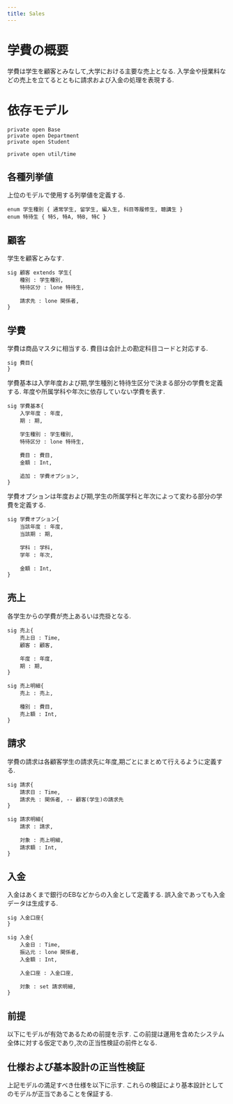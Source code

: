 ```yaml
---
title: Sales
---
```


# 学費の概要

学費は学生を顧客とみなして,大学における主要な売上となる.
入学金や授業料などの売上を立てるとともに請求および入金の処理を表現する.

# 依存モデル

```alloy
private open Base
private open Department
private open Student

private open util/time
```

## 各種列挙値

上位のモデルで使用する列挙値を定義する.

```alloy
enum 学生種別 { 通常学生, 留学生, 編入生, 科目等履修生, 聴講生 }
enum 特待生 { 特S, 特A, 特B, 特C }
```

## 顧客

学生を顧客とみなす.

```alloy
sig 顧客 extends 学生{
	種別 : 学生種別,
	特待区分 : lone 特待生,

	請求先 : lone 関係者,
}
```

## 学費

学費は商品マスタに相当する.
費目は会計上の勘定科目コードと対応する.

```alloy
sig 費目{
}
```

学費基本は入学年度および期,学生種別と特待生区分で決まる部分の学費を定義する.
年度や所属学科や年次に依存していない学費を表す.

```alloy
sig 学費基本{
	入学年度 : 年度,
	期 : 期,

	学生種別 : 学生種別,
	特待区分 : lone 特待生,

	費目 : 費目,
	金額 : Int,

	追加 : 学費オプション,
}
```

学費オプションは年度および期,学生の所属学科と年次によって変わる部分の学費を定義する.

```alloy
sig 学費オプション{
	当該年度 : 年度,
	当該期 : 期,

	学科 : 学科,
	学年 : 年次,	

	金額 : Int,
}
```

## 売上

各学生からの学費が売上あるいは売掛となる.

```alloy
sig 売上{
	売上日 : Time,
	顧客 : 顧客,

	年度 : 年度,
	期 : 期,
}

sig 売上明細{
	売上 : 売上,

	種別 : 費目,
	売上額 : Int,
}
```

## 請求

学費の請求は各顧客学生の請求先に年度,期ごとにまとめて行えるように定義する.

```alloy
sig 請求{
	請求日 : Time,
	請求先 : 関係者, -- 顧客(学生)の請求先
}

sig 請求明細{
	請求 : 請求,

	対象 : 売上明細,
	請求額 : Int,
}
```

## 入金

入金はあくまで銀行のEBなどからの入金として定義する.
誤入金であっても入金データは生成する.

```alloy
sig 入金口座{
}

sig 入金{
	入金日 : Time,
	振込元 : lone 関係者,
	入金額 : Int,

	入金口座 : 入金口座,

	対象 : set 請求明細,
}
```


## 前提

以下にモデルが有効であるための前提を示す.
この前提は運用を含めたシステム全体に対する仮定であり,次の正当性検証の前件となる.


## 仕様および基本設計の正当性検証

上記モデルの満足すべき仕様を以下に示す.
これらの検証により基本設計としてのモデルが正当であることを保証する.
